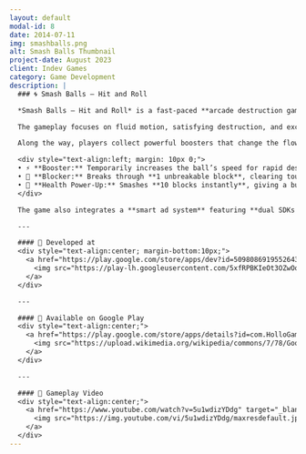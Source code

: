 ```yaml
---
layout: default
modal-id: 8
date: 2014-07-11
img: smashballs.png
alt: Smash Balls Thumbnail
project-date: August 2023
client: Indev Games
category: Game Development
description: |
  ### 🌀 Smash Balls – Hit and Roll  

  *Smash Balls – Hit and Roll* is a fast-paced **arcade destruction game** where players control a rolling ball that smashes through walls of blocks. As the levels progress, the number and strength of blocks increase — pushing the player’s reflexes and timing to the limit.

  The gameplay focuses on fluid motion, satisfying destruction, and exciting progression. Players can unlock **different balls** and **dynamic backgrounds**, giving each session a fresh and personalized feel.  

  Along the way, players collect powerful boosters that change the flow of the game:

  <div style="text-align:left; margin: 10px 0;">
  • ⚡ **Booster:** Temporarily increases the ball’s speed for rapid destruction.<br>
  • 🧱 **Blocker:** Breaks through **1 unbreakable block**, clearing tough obstacles.<br>
  • 💖 **Health Power-Up:** Smashes **10 blocks instantly**, giving a burst of progress.<br>
  </div>

  The game also integrates a **smart ad system** featuring **dual SDKs (AppLovin & AdMob)** to ensure seamless ad delivery and optimized revenue. Additionally, it supports **in-app purchases**, allowing players to enhance their experience and unlock exclusive content.

  ---

  #### 🏢 Developed at  
  <div style="text-align:center; margin-bottom:10px;">
    <a href="https://play.google.com/store/apps/dev?id=5098086919552643266&hl=en" target="_blank">
      <img src="https://play-lh.googleusercontent.com/5xfRPBKIeOt3OZwOoTTY-m9i1U3lW26WVxaXS1yHP7Oung5V0_kwHP2bDorunyuYPw=w3840-h2160" width="260" alt="Skylab Studios Logo">
    </a>
  </div>

  ---

  #### 📱 Available on Google Play  
  <div style="text-align:center;">
    <a href="https://play.google.com/store/apps/details?id=com.HolloGames.SmashBallCrashPlatforms&hl=en" target="_blank" class="store-badge">
      <img src="https://upload.wikimedia.org/wikipedia/commons/7/78/Google_Play_Store_badge_EN.svg" alt="Get it on Google Play">
    </a>
  </div>

  ---

  #### 🎥 Gameplay Video  
  <div style="text-align:center;">
    <a href="https://www.youtube.com/watch?v=5u1wdizYDdg" target="_blank" class="youtube-thumb">
      <img src="https://img.youtube.com/vi/5u1wdizYDdg/maxresdefault.jpg" alt="Smash Balls Gameplay Thumbnail">
    </a>
  </div>
---
```

